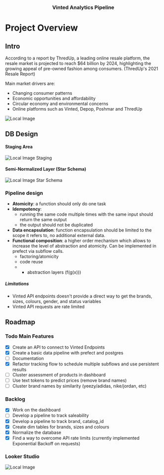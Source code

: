 <h3 style="text-align: center;">Vinted Analytics Pipeline</h3>


# Project Overview

## Intro

According to a report by ThredUp, a leading online resale platform, the resale market is projected to reach $64 billion by 2024, highlighting the growing appeal of pre-owned fashion among consumers. (ThredUp's 2021 Resale Report)

Main market drivers are:
- Changing consumer patterns
- Economic opportunities and affordability
- Circular economy and environmental concerns
- Online platforms such as Vinted, Depop, Poshmar and ThredUp

![Local Image](assets/project_schema.png)

## DB Design

#### Staging Area

![Local Image](assets/staging.png)
Staging

#### Semi-Normalized Layer (Star Schema)
![Local Image](assets/starschema.png)
Star Schema

### Pipeline design

- **Atomicity**: a function should only do one task
- **Idempotency**: 
    - running the same code multiple times with the same input should return the same output
    - the output should not be duplicated
- **Data encapsulation**: function encapsulation should be limited to the scope it refers to, no additional external data.
- **Functional composition**: a higher order mechanism which allows to increase the level of abstraction and atomicity. Can be implemented in prefect via subflow calls.
    - factoring/atomicity
    - code reuse
    - + abstraction layers (f(g(x)))

##### Limitations

- Vinted API endpoints doesn't provide a direct way to get the brands, sizes, colours, gender, and status variables
- Vinted API requests are rate limited

## Roadmap

### Todo Main Features

- [x] Create an API to connect to Vinted Endpoints 
- [x] Create a basic data pipeline with prefect and postgres
- [ ] Documentation
- [x] Refactor tracking flow to schedule multiple subflows and use persistent results
- [ ] Cluster assessment of products in dashboard
- [ ] Use text tokens to predict prices (remove brand names)
- [ ] Cluster brand names by similarity (yeezy/adidas, nike/jordan, etc)

### Backlog

- [x] Work on the dashboard
- [ ] Develop a pipeline to track saleability
- [x] Develop a pipeline to track brand, catalog_id
- [x] Create dim tables for brands, sizes and colours
- [x] Normalize the database
- [x] Find a way to overcome API rate limits (currently implemented Exponential Backoff on requests)

### Looker Studio

![Local Image](assets/looker_studio.png)






